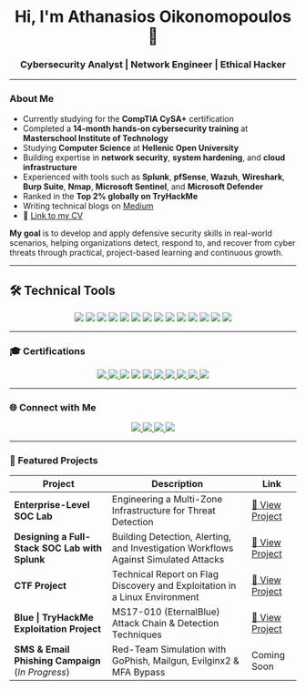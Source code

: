 
<h1 align="center">Hi, I'm Athanasios Oikonomopoulos 👋</h1>
<h3 align="center">Cybersecurity Analyst | Network Engineer | Ethical Hacker</h3>

---

### About Me

- Currently studying for the **CompTIA CySA+** certification  
- Completed a **14-month hands-on cybersecurity training** at **Masterschool Institute of Technology**  
- Studying **Computer Science** at **Hellenic Open University**  
- Building expertise in **network security**, **system hardening**, and **cloud infrastructure**  
- Experienced with tools such as **Splunk**, **pfSense**, **Wazuh**, **Wireshark**, **Burp Suite**, **Nmap**, **Microsoft Sentinel**, and **Microsoft Defender**    
- Ranked in the **Top 2% globally on TryHackMe**  
- Writing technical blogs on [Medium](https://medium.com/@athanasiosoikonomopoulos.02)  
- 📄 [Link to my CV](https://drive.google.com/file/d/1UlpsoGiX0-BJUdhC58IDURrzgCgmun7l/view?usp=sharing)


**My goal** is to develop and apply defensive security skills in real-world scenarios, helping organizations detect, respond to, and recover from cyber threats through practical, project-based learning and continuous growth.

---
## 🛠️ Technical Tools

<p align="center">
  <img src="https://img.shields.io/badge/Kali_Linux-557C94?style=for-the-badge&logo=kalilinux&logoColor=white"/>
  <img src="https://img.shields.io/badge/pfSense-212121?style=for-the-badge&logo=pfsense&logoColor=white"/>
  <img src="https://img.shields.io/badge/Splunk-000000?style=for-the-badge&logo=splunk&logoColor=white"/>
  <img src="https://img.shields.io/badge/Wazuh-005BA1?style=for-the-badge&logo=elastic&logoColor=white"/>
  <img src="https://img.shields.io/badge/Suricata-F05340?style=for-the-badge&logo=suricata&logoColor=white"/>
  <img src="https://img.shields.io/badge/Wireshark-1679A7?style=for-the-badge&logo=wireshark&logoColor=white"/>
  <img src="https://img.shields.io/badge/Windows%2011-0078D6?style=for-the-badge&logo=windows11&logoColor=white"/>
  <img src="https://img.shields.io/badge/Linux-FCC624?style=for-the-badge&logo=linux&logoColor=black"/>
  <img src="https://img.shields.io/badge/Python-3776AB?style=for-the-badge&logo=python&logoColor=white"/>
  <img src="https://img.shields.io/badge/Bash-4EAA25?style=for-the-badge&logo=gnubash&logoColor=white"/>
  <img src="https://img.shields.io/badge/PowerShell-5391FE?style=for-the-badge&logo=powershell&logoColor=white"/>
  <img src="https://img.shields.io/badge/Nmap-004575?style=for-the-badge&logo=nmap&logoColor=white"/>
  <img src="https://img.shields.io/badge/Metasploit-50788D?style=for-the-badge&logo=metasploit&logoColor=white"/>
  <img src="https://img.shields.io/badge/Azure-0078D4?style=for-the-badge&logo=microsoftazure&logoColor=white"/>
</p>

---

### 🎓 Certifications

<p align="center">
  <a href="https://www.credly.com/badges/8f42da8d-1357-4e8b-a6a7-ac27fdcf26c7" target="_blank">
    <img src="https://img.shields.io/badge/CompTIA%20A%2B-E10000?style=for-the-badge&logo=comptia&logoColor=white" />
  </a>
  <a href="https://www.credly.com/badges/4d72045c-54bb-4d9a-aefa-ef1fe599def1" target="_blank">
    <img src="https://img.shields.io/badge/CompTIA%20Security%2B-ED2224?style=for-the-badge&logo=comptia&logoColor=white" />
  </a>
  <img src="https://img.shields.io/badge/CompTIA%20Network%2B-005BA1?style=for-the-badge&logo=comptia&logoColor=white" />
  <img src="https://img.shields.io/badge/CompTIA%20CySA%2B-5A5AFF?style=for-the-badge&logo=comptia&logoColor=white" />
  <a href="https://www.credly.com/badges/7d02f9d5-12f4-4ecf-bd80-8c622401720c" target="_blank">
    <img src="https://img.shields.io/badge/CompTIA%20ITF%2B-EFEFEF?style=for-the-badge&logo=comptia&logoColor=red" />
  </a>
  <a href="https://www.credly.com/badges/ebcfc742-a040-4fcc-8d2f-1770acc120fc" target="_blank">
    <img src="https://img.shields.io/badge/Linux%20Essentials-0B0B0B?style=for-the-badge&logo=linux&logoColor=white" />
  </a>
  <a href="https://learn.microsoft.com/en-us/users/athanasiosoikonomopoulos-5573/credentials/75225bff90c6cb7d?ref=https%3A%2F%2Fwww.linkedin.com%2F" target="_blank">
    <img src="https://img.shields.io/badge/Microsoft%20AZ--900-0078D4?style=for-the-badge&logo=microsoftazure&logoColor=white" />
  </a>
  <a href="https://www.coursera.org/account/accomplishments/specialization/0NNVE7UBEW5I" target="_blank">
    <img src="https://img.shields.io/badge/Google%20IT%20Support-4285F4?style=for-the-badge&logo=google&logoColor=white" />
  </a>
  <a href="https://drive.google.com/file/d/1QSXcWoJTReOmTub-u9EI8k-igEI_ZonZ/view" target="_blank">
    <img src="https://img.shields.io/badge/Splunk%20Core%20User-000000?style=for-the-badge&logo=splunk&logoColor=white" />
  </a>
  <img src="https://img.shields.io/badge/Splunk%20Core%20Power%20User-1E1E1E?style=for-the-badge&logo=splunk&logoColor=white" />
</p>



---

### 🌐 Connect with Me

<p align="center">
  <a href="https://www.linkedin.com/in/athanasios-oikonomopoulos" target="_blank">
    <img src="https://img.shields.io/badge/LinkedIn-0A66C2?style=for-the-badge&logo=linkedin&logoColor=white"/>
  </a>
  <a href="mailto:athanasiosoikonomopoulos.02@gmail.com">
    <img src="https://img.shields.io/badge/Gmail-D14836?style=for-the-badge&logo=gmail&logoColor=white"/>
  </a>
  <a href="https://medium.com/@athanasiosoikonomopoulos.02">
    <img src="https://img.shields.io/badge/Medium-000000?style=for-the-badge&logo=medium&logoColor=white"/>
  </a>
  <a href="https://tryhackme.com/p/B4ckD00rR4t" target="_blank">
    <img src="https://img.shields.io/badge/TryHackMe-212121?style=for-the-badge&logo=tryhackme&logoColor=white"/>
  </a>
</p>

---


### 📁 Featured Projects

| Project | Description | Link |
|--------|-------------|------|
| **Enterprise-Level SOC Lab** | Engineering a Multi-Zone Infrastructure for Threat Detection | [🔗 View Project](https://athanasios-oikonomopoulos.notion.site/enterprise-level-soc-lab) |
| **Designing a Full-Stack SOC Lab with Splunk** | Building Detection, Alerting, and Investigation Workflows Against Simulated Attacks | [🔗 View Project](https://athanasios-oikonomopoulos.notion.site/designing-a-full-stack-soc-lab-with-splunk) |
| **CTF Project** | Technical Report on Flag Discovery and Exploitation in a Linux Environment | [🔗 View Project](https://athanasios-oikonomopoulos.notion.site/ctf-technical-report) |
| **Blue \| TryHackMe Exploitation Project** | MS17-010 (EternalBlue) Attack Chain & Detection Techniques | [🔗 View Project](https://athanasios-oikonomopoulos.notion.site/blue-tryhackme-detailed-write-up-exploitation-project) |
| **SMS & Email Phishing Campaign** (*In Progress*)| Red-Team Simulation with GoPhish, Mailgun, Evilginx2 & MFA Bypass  | Coming Soon |




